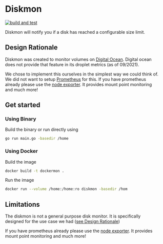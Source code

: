 # Diskmon

[![build and test](https://github.com/teleivo/diskmon/actions/workflows/build_test.yml/badge.svg)](https://github.com/teleivo/diskmon/actions/workflows/build_test.yml)

Diskmon will notify you if a disk has reached a configurable size limit.

## Design Rationale

Diskmon was created to monitor volumes on [Digital Ocean](digitalocean.com).
Digital ocean does not provide that feature in its droplet metrics (as of 09/2021).

We chose to implement this ourselves in the simplest way we could think of. We
did not want to setup [Prometheus](https://prometheus.io/) for this. If you
have prometheus already please use the [node exporter](https://github.com/prometheus/node_exporter).
It provides mount point monitoring and much more!

## Get started

### Using Binary

Build the binary or run directly using

```sh
go run main.go -basedir /home
```

### Using Docker

Build the image

```sh
docker build -t dockermon .
```

Run the image

```sh
docker run --volume /home:/home:ro diskmon -basedir /hom
```

## Limitations

The diskmon is not a general purpose disk monitor. It is specifically designed
for the use case we had ([see Design Rationale](#design-rationale))

If you have prometheus already please use the [node exporter](https://github.com/prometheus/node_exporter).
It provides mount point monitoring and much more!
